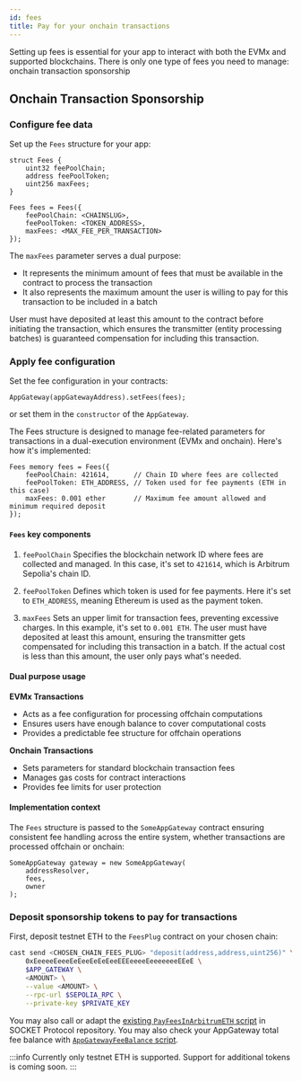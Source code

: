```yaml
---
id: fees
title: Pay for your onchain transactions
---
```


Setting up fees is essential for your app to interact with both the EVMx and supported blockchains. There is only one type of fees you need to manage: onchain transaction sponsorship

## Onchain Transaction Sponsorship

### Configure fee data

Set up the `Fees` structure for your app:

```solidity
struct Fees {
    uint32 feePoolChain;
    address feePoolToken;
    uint256 maxFees;
}

Fees fees = Fees({
    feePoolChain: <CHAINSLUG>,
    feePoolToken: <TOKEN_ADDRESS>,
    maxFees: <MAX_FEE_PER_TRANSACTION>
});
```

The `maxFees` parameter serves a dual purpose:
- It represents the minimum amount of fees that must be available in the contract to process the transaction
- It also represents the maximum amount the user is willing to pay for this transaction to be included in a batch

User must have deposited at least this amount to the contract before initiating the transaction, which ensures the transmitter (entity processing batches) is guaranteed compensation for including this transaction.

### Apply fee configuration

Set the fee configuration in your contracts:

```solidity
AppGateway(appGatewayAddress).setFees(fees);
```

or set them in the `constructor` of the `AppGateway`.

The Fees structure is designed to manage fee-related parameters for transactions in a dual-execution environment (EVMx and onchain). Here's how it's implemented:

```solidity
Fees memory fees = Fees({
    feePoolChain: 421614,      // Chain ID where fees are collected
    feePoolToken: ETH_ADDRESS, // Token used for fee payments (ETH in this case)
    maxFees: 0.001 ether       // Maximum fee amount allowed and minimum required deposit
});
```

#### `Fees` key components

1. `feePoolChain`
    Specifies the blockchain network ID where fees are collected and managed. In this case, it's set to `421614`, which is Arbitrum Sepolia's chain ID.

2. `feePoolToken`
    Defines which token is used for fee payments. Here it's set to `ETH_ADDRESS`, meaning Ethereum is used as the payment token.

3. `maxFees`
    Sets an upper limit for transaction fees, preventing excessive charges. In this example, it's set to `0.001 ETH`.
    The user must have deposited at least this amount, ensuring the transmitter gets compensated for including this transaction in a batch.
    If the actual cost is less than this amount, the user only pays what's needed.

#### Dual purpose usage

**EVMx Transactions**
- Acts as a fee configuration for processing offchain computations
- Ensures users have enough balance to cover computational costs
- Provides a predictable fee structure for offchain operations

**Onchain Transactions**
- Sets parameters for standard blockchain transaction fees
- Manages gas costs for contract interactions
- Provides fee limits for user protection

#### Implementation context
The `Fees` structure is passed to the `SomeAppGateway` contract ensuring consistent fee handling across the entire system, whether transactions are processed offchain or onchain:

```solidity
SomeAppGateway gateway = new SomeAppGateway(
    addressResolver,
    fees,
    owner
);
```

### Deposit sponsorship tokens to pay for transactions

First, deposit testnet ETH to the `FeesPlug` contract on your chosen chain:

```bash
cast send <CHOSEN_CHAIN_FEES_PLUG> "deposit(address,address,uint256)" \
    0xEeeeeEeeeEeEeeEeEeEeeEEEeeeeEeeeeeeeEEeE \
    $APP_GATEWAY \
    <AMOUNT> \
    --value <AMOUNT> \
    --rpc-url $SEPOLIA_RPC \
    --private-key $PRIVATE_KEY
```

You may also call or adapt the [existing `PayFeesInArbitrumETH` script](https://github.com/SocketDotTech/socket-protocol/blob/master/script/helpers/PayFeesInArbitrumETH.s.sol) in SOCKET Protocol repository. You may also check your AppGateway total fee balance with [`AppGatewayFeeBalance` script](https://github.com/SocketDotTech/socket-protocol/blob/master/script/helpers/AppGatewayFeeBalance.s.sol).

:::info
Currently only testnet ETH is supported. Support for additional tokens is coming soon.
:::

